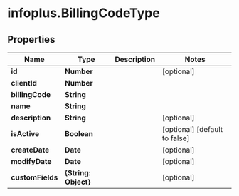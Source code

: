 # infoplus.BillingCodeType

## Properties
Name | Type | Description | Notes
------------ | ------------- | ------------- | -------------
**id** | **Number** |  | [optional] 
**clientId** | **Number** |  | 
**billingCode** | **String** |  | 
**name** | **String** |  | 
**description** | **String** |  | [optional] 
**isActive** | **Boolean** |  | [optional] [default to false]
**createDate** | **Date** |  | [optional] 
**modifyDate** | **Date** |  | [optional] 
**customFields** | **{String: Object}** |  | [optional] 


